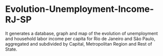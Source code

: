 # Evolution-Unemployment-Income-RJ-SP
It generates a database, graph and map of the evolution of unemployment and household labor income per capita for Rio de Janeiro and São Paulo, aggregated and subdivided by Capital, Metropolitan Region and Rest of State.
